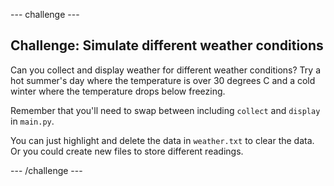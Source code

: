 --- challenge ---
## Challenge: Simulate different weather conditions

Can you collect and display weather for different weather conditions? Try a hot summer's day where the temperature is over 30 degrees C and a cold winter where the temperature drops below freezing. 

Remember that you'll need to swap between including `collect` and `display` in `main.py`. 

You can just highlight and delete the data in `weather.txt` to clear the data. Or you could create new files to store different readings. 

 

--- /challenge ---